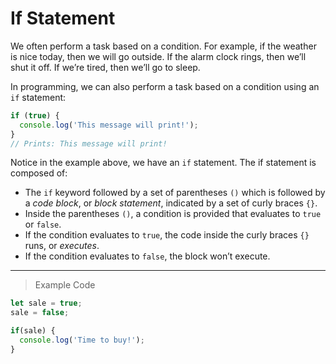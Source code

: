 # If Statement

We often perform a task based on a condition. For example, if the weather is nice today, then we will go outside. If the alarm clock rings, then we’ll shut it off. If we’re tired, then we’ll go to sleep.

In programming, we can also perform a task based on a condition using an `if` statement:
```js
if (true) {
  console.log('This message will print!'); 
}
// Prints: This message will print!
```
Notice in the example above, we have an `if` statement. The if statement is composed of:

- The `if` keyword followed by a set of parentheses `()` which is followed by a *code block*, or *block statement*, indicated by a set of curly braces `{}`.
- Inside the parentheses `()`, a condition is provided that evaluates to `true` or `false`.
- If the condition evaluates to `true`, the code inside the curly braces `{}` runs, or *executes*.
- If the condition evaluates to `false`, the block won’t execute.
---
> Example Code
```js
let sale = true;
sale = false;

if(sale) {
  console.log('Time to buy!');
}
```